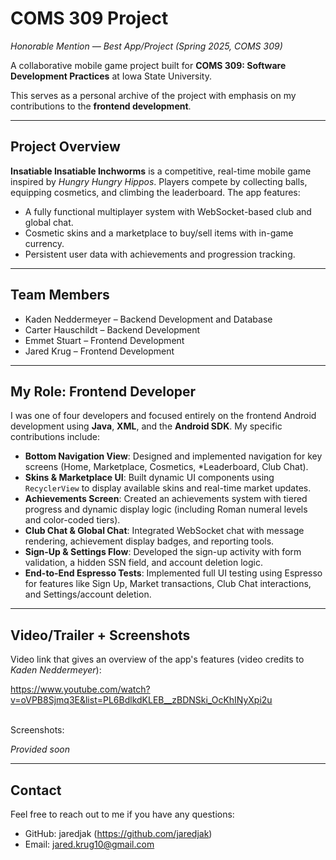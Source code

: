 # COMS 309 Project

*Honorable Mention — Best App/Project (Spring 2025, COMS 309)*

A collaborative mobile game project built for **COMS 309: Software Development Practices** at Iowa State University.

This serves as a personal archive of the project with emphasis on my contributions to the **frontend development**.

---

## Project Overview

**Insatiable Insatiable Inchworms** is a competitive, real-time mobile game inspired by *Hungry Hungry Hippos*. Players compete by collecting balls, equipping cosmetics, and climbing the leaderboard. The app features:

- A fully functional multiplayer system with WebSocket-based club and global chat.
- Cosmetic skins and a marketplace to buy/sell items with in-game currency.
- Persistent user data with achievements and progression tracking.

---

## Team Members

- Kaden Neddermeyer – Backend Development and Database
- Carter Hauschildt – Backend Development
- Emmet Stuart – Frontend Development
- Jared Krug – Frontend Development

---

## My Role: Frontend Developer

I was one of four developers and focused entirely on the frontend Android development using **Java**, **XML**, and the **Android SDK**. My specific contributions include:

- **Bottom Navigation View**: Designed and implemented navigation for key screens (Home, Marketplace, Cosmetics, *Leaderboard, Club Chat).
- **Skins & Marketplace UI**: Built dynamic UI components using `RecyclerView` to display available skins and real-time market updates.
- **Achievements Screen**: Created an achievements system with tiered progress and dynamic display logic (including Roman numeral levels and color-coded tiers).
- **Club Chat & Global Chat**: Integrated WebSocket chat with message rendering, achievement display badges, and reporting tools.
- **Sign-Up & Settings Flow**: Developed the sign-up activity with form validation, a hidden SSN field, and account deletion logic.
- **End-to-End Espresso Tests**: Implemented full UI testing using Espresso for features like Sign Up, Market transactions, Club Chat interactions, and Settings/account deletion.

---

## Video/Trailer + Screenshots

Video link that gives an overview of the app's features (video credits to *Kaden Neddermeyer*):

https://www.youtube.com/watch?v=oVPB8Sjmq3E&list=PL6BdlkdKLEB__zBDNSki_OcKhINyXpi2u
<br><br>

Screenshots:

*Provided soon*

---

## Contact

Feel free to reach out to me if you have any questions:

- GitHub: jaredjak (https://github.com/jaredjak)
- Email: jared.krug10@gmail.com
